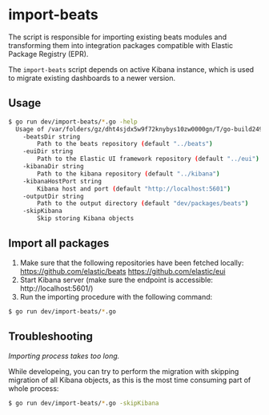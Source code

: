 # import-beats

The script is responsible for importing existing beats modules and transforming
them into integration packages compatible with Elastic Package Registry (EPR).

The `import-beats` script depends on active Kibana instance, which is used to
migrate existing dashboards to a newer version.

## Usage

```bash
$ go run dev/import-beats/*.go -help
  Usage of /var/folders/gz/dht4sjdx5w9f72knybys10zw0000gn/T/go-build249388773/b001/exe/agent:
    -beatsDir string
      	Path to the beats repository (default "../beats")
    -euiDir string
      	Path to the Elastic UI framework repository (default "../eui")
    -kibanaDir string
      	Path to the kibana repository (default "../kibana")
    -kibanaHostPort string
      	Kibana host and port (default "http://localhost:5601")
    -outputDir string
      	Path to the output directory (default "dev/packages/beats")
    -skipKibana
      	Skip storing Kibana objects
```

## Import all packages

1. Make sure that the following repositories have been fetched locally:
https://github.com/elastic/beats
https://github.com/elastic/eui
2. Start Kibana server (make sure the endpoint is accessible: http://localhost:5601/)
2. Run the importing procedure with the following command:

```bash
$ go run dev/import-beats/*.go
```

## Troubleshooting

*Importing process takes too long.*

While developeing, you can try to perform the migration with skipping migration of all Kibana objects,
as this is the most time consuming part of whole process:

```bash
$ go run dev/import-beats/*.go -skipKibana
```
